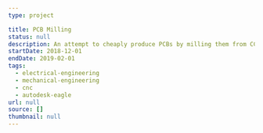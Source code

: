 ```yaml
---
type: project

title: PCB Milling
status: null
description: An attempt to cheaply produce PCBs by milling them from CCL
startDate: 2018-12-01
endDate: 2019-02-01
tags:
  - electrical-engineering
  - mechanical-engineering
  - cnc
  - autodesk-eagle
url: null
source: []
thumbnail: null
---
```

